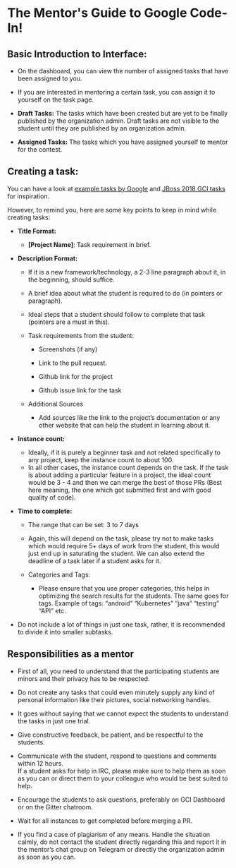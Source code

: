 # The Mentor's Guide to Google Code-In!
## Basic Introduction to Interface:

-   On the dashboard, you can view the number of assigned tasks that have been assigned to you.
    
-   If you are interested in mentoring a certain task, you can assign it to yourself on the task page.
    
-   **Draft Tasks:** The tasks which have been created but are yet to be finally published by the organization admin. Draft tasks are not visible to the student until they are published by an organization admin.
    
-   **Assigned Tasks:** The tasks which you have assigned yourself to mentor for the contest.
 
## Creating a task:

You can have a look at [example tasks by Google](https://developers.google.com/open-source/gci/resources/example-tasks) and [JBoss 2018 GCI tasks](https://codein.withgoogle.com/archive/2018/organization/5111873431142400/task/) for inspiration.

However, to remind you, here are some key points to keep in mind while creating tasks:

-   **Title Format:**
    -   **[Project Name]**: Task requirement in brief.
    

-   **Description Format:**
    -   If it is a new framework/technology, a 2-3 line paragraph about it, in the beginning, should suffice.
	   -   A brief idea about what the student is required to do (in pointers or paragraph).
    
	-   Ideal steps that a student should follow to complete that task (pointers are a must in this).
    
	-   Task requirements from the student:
		-   Screenshots (if any)
    
		-   Link to the pull request.
    
		-   Github link for the project
    
		-   Github issue link for the task
    
	-   Additional Sources
		-   Add sources like the link to the project’s documentation or any other website that can help the student in learning about it.
    

-   **Instance count:**
    
	-   Ideally, if it is purely a beginner task and not related specifically to any project, keep the instance count to about 100.
    -   In all other cases, the instance count depends on the task. If the task is about adding a particular feature in a project, the ideal count would be 3 - 4 and then we can merge the best of those PRs (Best here meaning, the one which got submitted first and with good quality of code).
    

-   **Time to complete:**
    -   The range that can be set: 3 to 7 days
	   -   Again, this will depend on the task, please try not to make tasks which would require 5+ days of work from the student, this would just end up in saturating the student. We can also extend the deadline of a task later if a student asks for it.
    
    -   Categories and Tags:
	    -   Please ensure that you use proper categories, this helps in optimizing the search results for the students. The same goes for tags. Example of tags: “android” “Kubernetes” “java” “testing” “API” etc.
    

-   Do not include a lot of things in just one task, rather, it is recommended to divide it into smaller subtasks.

## Responsibilities as a mentor

-   First of all, you need to understand that the participating students are minors and their privacy has to be respected.
    
-   Do not create any tasks that could even minutely supply any kind of personal information like their pictures, social networking handles.
    
-   It goes without saying that we cannot expect the students to understand the tasks in just one trial.
    
-   Give constructive feedback, be patient, and be respectful to the students.
    

-   Communicate with the student, respond to questions and comments within 12  hours.  
    If a student asks for help in IRC, please make sure to help them as soon as you can or direct them to your colleague who would be best suited to help.
    
-   Encourage the students to ask questions, preferably on GCI Dashboard or on the Gitter chatroom.
    
-   Wait for all instances to get completed before merging a PR.
    

-   If you find a case of plagiarism of any means. Handle the situation calmly, do not contact the student directly regarding this and report it in the mentor’s chat group on Telegram or directly the organization admin as soon as you can.


